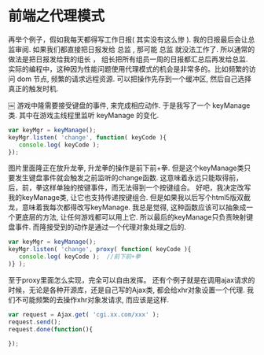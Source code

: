 # 前端之代理模式

再举个例子，假如我每天都得写工作日报( 其实没有这么惨 ). 我的日报最后会让总监审阅. 如果我们都直接把日报发给 总监 , 那可能 总监 就没法工作了. 所以通常的做法是把日报发给我的组长 ， 组长把所有组员一周的日报都汇总后再发给总监.
实际的编程中，这种因为性能问题使用代理模式的机会是非常多的。比如频繁的访问 dom 节点, 频繁的请求远程资源. 可以把操作先存到一个缓冲区, 然后自己选择真正的触发时机.

￼
游戏中隆需要接受键盘的事件, 来完成相应动作.
于是我写了一个 keyManage 类. 其中在游戏主线程里监听 keyManage 的变化.

```JavaScript
var keyMgr = keyManage();
keyMgr.listen( 'change', function( keyCode ){
   console.log( keyCode );
});
```

图片里面隆正在放升龙拳, 升龙拳的操作是前下前+拳. 但是这个keyManage类只要发生键盘事件就会触发之前监听的change函数. 这意味着永远只能取得前，后，前，拳这样单独的按键事件，而无法得到一个按键组合。
好吧，我决定改写我的keyManage类, 让它也支持传递按键组合. 但是如果我以后写个html5版双截龙，意味着我每次都得改写keyManage. 我总是觉得, 这种函数应该可以抽象成一个更底层的方法, 让任何游戏都可以用上它.
所以最后的keyManage只负责映射键盘事件. 而隆接受到的动作是通过一个代理对象处理之后的.

```JavaScript
var keyMgr = keyManage();
keyMgr.listen( 'change', proxy( function( keyCode ){
   console.log( keyCode );  //前下前+拳
)} );
```

至于proxy里面怎么实现，完全可以自由发挥。
还有个例子就是在调用ajax请求的时候，无论是各种开源库，还是自己写的Ajax类, 都会给xhr对象设置一个代理. 我们不可能频繁的去操作xhr对象发请求, 而应该是这样.

```JavaScript
var request = Ajax.get( 'cgi.xx.com/xxx' );
request.send();
request.done(function(){

});
```
